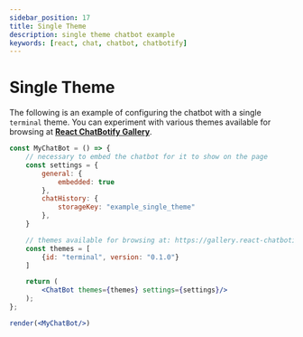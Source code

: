 ```yaml
---
sidebar_position: 17
title: Single Theme
description: single theme chatbot example
keywords: [react, chat, chatbot, chatbotify]
---
```


# Single Theme

The following is an example of configuring the chatbot with a single `terminal` theme. You can experiment with various themes available for browsing at [**React ChatBotify Gallery**](https://gallery.react-chatbotify.com).

```jsx live noInline title=MyChatBot.js
const MyChatBot = () => {
	// necessary to embed the chatbot for it to show on the page
	const settings = {
		general: {
			embedded: true
		},
		chatHistory: {
			storageKey: "example_single_theme"
		},
	}

	// themes available for browsing at: https://gallery.react-chatbotify.com
	const themes = [
		{id: "terminal", version: "0.1.0"}
	]

	return (
		<ChatBot themes={themes} settings={settings}/>
	);
};

render(<MyChatBot/>)
```